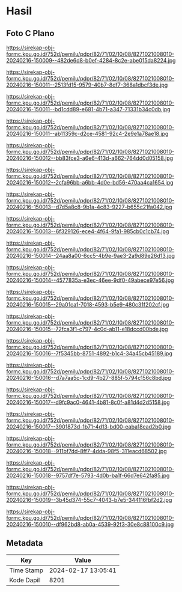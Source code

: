 # Hasil

## Foto C Plano

https://sirekap-obj-formc.kpu.go.id/752d/pemilu/pdpr/82/71/02/10/08/8271021008010-20240216-150009--482de6d8-b0ef-4284-8c2e-abe015da8224.jpg

https://sirekap-obj-formc.kpu.go.id/752d/pemilu/pdpr/82/71/02/10/08/8271021008010-20240216-150011--2513fd15-9579-40b7-8df7-368a1dbcf3de.jpg

https://sirekap-obj-formc.kpu.go.id/752d/pemilu/pdpr/82/71/02/10/08/8271021008010-20240216-150011--bd1cdd89-e681-4b71-a347-71331b34c0db.jpg

https://sirekap-obj-formc.kpu.go.id/752d/pemilu/pdpr/82/71/02/10/08/8271021008010-20240216-150011--ab11359c-d2ce-4581-92c4-2e9e1a78ae18.jpg

https://sirekap-obj-formc.kpu.go.id/752d/pemilu/pdpr/82/71/02/10/08/8271021008010-20240216-150012--bb83fce3-a6e6-413d-a662-764dd0d05158.jpg

https://sirekap-obj-formc.kpu.go.id/752d/pemilu/pdpr/82/71/02/10/08/8271021008010-20240216-150012--2cfa96bb-a6bb-4d0e-bd56-470aa4ca1654.jpg

https://sirekap-obj-formc.kpu.go.id/752d/pemilu/pdpr/82/71/02/10/08/8271021008010-20240216-150013--d7d5a8c8-9b1a-4c83-9227-b655c21fa042.jpg

https://sirekap-obj-formc.kpu.go.id/752d/pemilu/pdpr/82/71/02/10/08/8271021008010-20240216-150013--6f329126-ece4-4f64-9fa1-985cb0c1cb74.jpg

https://sirekap-obj-formc.kpu.go.id/752d/pemilu/pdpr/82/71/02/10/08/8271021008010-20240216-150014--24aa8a00-6cc5-4b9e-9ae3-2a9d89e26d13.jpg

https://sirekap-obj-formc.kpu.go.id/752d/pemilu/pdpr/82/71/02/10/08/8271021008010-20240216-150014--4577835a-e3ec-46ee-9df0-49abece97e56.jpg

https://sirekap-obj-formc.kpu.go.id/752d/pemilu/pdpr/82/71/02/10/08/8271021008010-20240216-150015--29a01ca1-7018-4593-b5e9-480c31f202cf.jpg

https://sirekap-obj-formc.kpu.go.id/752d/pemilu/pdpr/82/71/02/10/08/8271021008010-20240216-150015--72fca3f1-c797-4c0d-ab11-e18dccd00bde.jpg

https://sirekap-obj-formc.kpu.go.id/752d/pemilu/pdpr/82/71/02/10/08/8271021008010-20240216-150016--7f5345bb-8751-4892-b1c4-34a45cb45189.jpg

https://sirekap-obj-formc.kpu.go.id/752d/pemilu/pdpr/82/71/02/10/08/8271021008010-20240216-150016--d7a7aa5c-1cd9-4b27-885f-5794c156c8bd.jpg

https://sirekap-obj-formc.kpu.go.id/752d/pemilu/pdpr/82/71/02/10/08/8271021008010-20240216-150017--d9fc9ac0-4641-4b81-8c0f-a81d4d2d5158.jpg

https://sirekap-obj-formc.kpu.go.id/752d/pemilu/pdpr/82/71/02/10/08/8271021008010-20240216-150017--3901873d-1b71-4d13-bd00-eaba18ead2b0.jpg

https://sirekap-obj-formc.kpu.go.id/752d/pemilu/pdpr/82/71/02/10/08/8271021008010-20240216-150018--911bf7dd-8ff7-4dda-98f5-311eacd68502.jpg

https://sirekap-obj-formc.kpu.go.id/752d/pemilu/pdpr/82/71/02/10/08/8271021008010-20240216-150018--9757df7e-5793-4d0b-ba1f-66d7e642fa85.jpg

https://sirekap-obj-formc.kpu.go.id/752d/pemilu/pdpr/82/71/02/10/08/8271021008010-20240216-150019--3b45d374-55c7-4043-b7e5-344116fbf2d2.jpg

https://sirekap-obj-formc.kpu.go.id/752d/pemilu/pdpr/82/71/02/10/08/8271021008010-20240216-150010--df962bd8-ab0a-4539-92f3-30e8c88100c9.jpg


## Metadata

| Key        | Value               |
| ---------- | ------------------- |
| Time Stamp | 2024-02-17 13:05:41 |
| Kode Dapil | 8201                |



